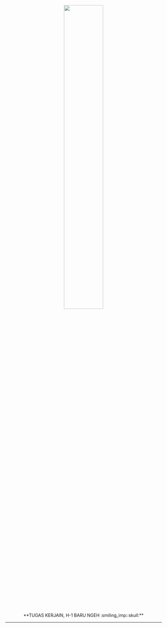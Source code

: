 <div id="header" width="50%" align="center">
    <img src="https://i.pinimg.com/originals/35/c7/38/35c7380e6bb0787e6295ea63d8eb92d6.gif" width="50%" />


</div>
<div align="center">
    **TUGAS KERJAIN, H-1 BARU NGEH :smiling_imp::skull:**
</div>


---